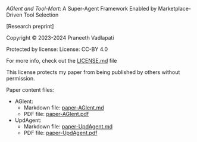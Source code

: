 *AGIent and Tool-Mart*: A Super-Agent Framework Enabled by Marketplace-Driven Tool Selection

[Research preprint]

Copyright &copy; 2023-2024 Praneeth Vadlapati

Protected by license: License: CC-BY 4.0

For more info, check out the [LICENSE.md](LICENSE.md) file

This license protects my paper from being published by others without permission.

Paper content files:
- AGIent:
  - Markdown file: [paper-AGIent.md](paper-AGIent.md)
  - PDF file: [paper-AGIent.pdf](paper-AGIent.pdf)
- UpdAgent:
  - Markdown file: [paper-UpdAgent.md](paper-UpdAgent.md)
  - PDF file: [paper-UpdAgent.pdf](paper-UpdAgent.pdf)